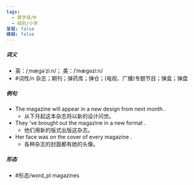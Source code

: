 ```yaml
---
tags:
  - 首字母/M
  - 级别/小学
掌握: false
模糊: false
---
```

##### 词义
- 英：/ˌmæɡəˈziːn/； 美：/ˈmæɡəziːn/
- #词性/n  杂志；期刊；弹药库；弹仓；(电视、广播)专题节目；弹盒；弹盘
##### 例句
- The magazine will appear in a new design from next month .
	- 从下月起这本杂志将以新的设计问世。
- They 've brought out the magazine in a new format .
	- 他们用新的版式出版这杂志。
- Her face was on the cover of every magazine .
	- 各种杂志的封面都有她的头像。
##### 形态
- #形态/word_pl magazines
